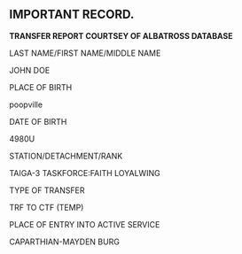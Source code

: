 ## **IMPORTANT RECORD.**

**TRANSFER REPORT COURTSEY OF ALBATROSS DATABASE**

LAST NAME/FIRST NAME/MIDDLE NAME

JOHN DOE

PLACE OF BIRTH

poopville

DATE OF BIRTH 

4980U

STATION/DETACHMENT/RANK 

TAIGA-3 TASKFORCE:FAITH LOYALWING

TYPE OF TRANSFER

TRF TO CTF (TEMP)

PLACE OF ENTRY INTO ACTIVE SERVICE 

CAPARTHIAN-MAYDEN BURG
